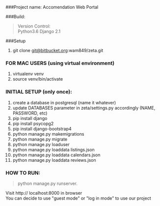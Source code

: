 ###Project name:
Accomendation Web Portal 

###Build:
>Version Control:  
Python3.6
Django 2.1


###Setup
1. git clone git@bitbucket.org:wam849/zeta.git

### FOR MAC USERS (using virtual environment)
1. virtualenv venv
2. source venv/bin/activate

### INITIAL SETUP (only once):
1. create a database in postgresql (name it whatever)
2. update DATABASES parameter in zeta/settings.py accordingly (NAME, PASSWORD, etc)
3. pip install django
4. pip install psycopg2
5. pip install django-bootstrap4
6. python manage.py makemigrations
7. python manage.py migrate
8. python manage.py loaduser
9. python manage.py loaddata listings.json
10. python manage.py loaddata calendars.json
11. python manage.py loaddata reviews.json

### HOW TO RUN:
>python manage.py runserver. 
  
Visit http:// localhost:8000 in browser  
You can decide to use "guest mode" or "log in mode" to use our project
